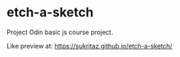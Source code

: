 # etch-a-sketch
Project Odin basic js course project.


Like preview at: https://sukritaz.github.io/etch-a-sketch/
